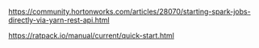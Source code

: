 
https://community.hortonworks.com/articles/28070/starting-spark-jobs-directly-via-yarn-rest-api.html

https://ratpack.io/manual/current/quick-start.html
